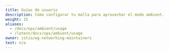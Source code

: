 ```yaml
---
title: Guías de usuario
description: Cómo configurar tu malla para aprovechar el modo ambient.
weight: 15
aliases:
  - /docs/ops/ambient/usage
  - /latest/docs/ops/ambient/usage  
owner: istio/wg-networking-maintainers
test: n/a
---
```

